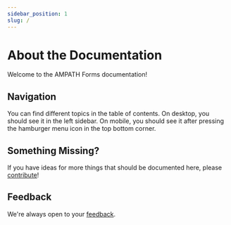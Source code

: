 ```yaml
---
sidebar_position: 1
slug: /
---
```


# About the Documentation

Welcome to the AMPATH Forms documentation!

## Navigation

You can find different topics in the table of contents. On desktop, you should see it in the left sidebar. On mobile, you should see it after pressing the hamburger menu icon in the top bottom corner.

## Something Missing?

If you have ideas for more things that should be documented here, please [contribute](https://github.com/AMPATH/ampath-forms/tree/main)!

## Feedback

We're always open to your [feedback](https://github.com/AMPATH/ampath-forms/issues).
